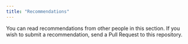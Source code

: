 ```yaml
---
title: "Recommendations"
---
```


You can read recommendations from other people in this section. If you wish to submit a recommendation, send a Pull Request to this repository.
